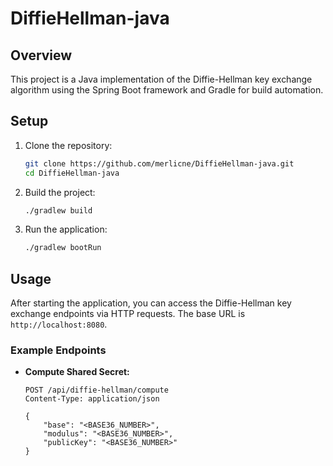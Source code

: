 # DiffieHellman-java

## Overview

This project is a Java implementation of the Diffie-Hellman key exchange algorithm using the Spring Boot framework and Gradle for build automation.

## Setup

1. Clone the repository:
    ```sh
    git clone https://github.com/merlicne/DiffieHellman-java.git
    cd DiffieHellman-java
    ```

2. Build the project:
    ```sh
    ./gradlew build
    ```

3. Run the application:
    ```sh
    ./gradlew bootRun
    ```

## Usage

After starting the application, you can access the Diffie-Hellman key exchange endpoints via HTTP requests. The base URL is `http://localhost:8080`.

### Example Endpoints

- **Compute Shared Secret:**
    ```http
    POST /api/diffie-hellman/compute
    Content-Type: application/json

    {
        "base": "<BASE36_NUMBER>",
        "modulus": "<BASE36_NUMBER>",
        "publicKey": "<BASE36_NUMBER>"
    }
    ```